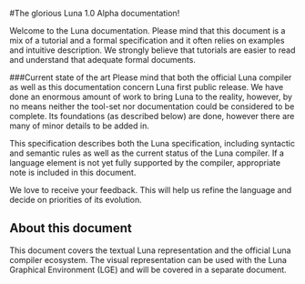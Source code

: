 #The glorious Luna 1.0 Alpha documentation!

Welcome to the Luna documentation. Please mind that this document is a mix of a tutorial and a formal specification and it often relies on examples and intuitive description. We strongly believe that tutorials are easier to read and understand that adequate formal documents.

###Current state of the art
Please mind that both the official Luna compiler as well as this documentation concern Luna first public release. We have done an enormous amount of work to bring Luna to the reality, however, by no means neither the tool-set nor documentation could be considered to be complete. Its foundations (as described below) are done, however there are many of minor details to be added in.

This specification describes both the Luna specification, including syntactic and semantic rules as well as the current status of the Luna compiler. If a language element is not yet fully supported by the compiler, appropriate note is included in this document.

We love to receive your feedback. This will help us refine the language and decide on priorities of its evolution.

## About this document
This document covers the textual Luna representation and the official Luna compiler ecosystem. The visual representation can be used with the Luna Graphical Environment (LGE) and will be covered in a separate document.



















